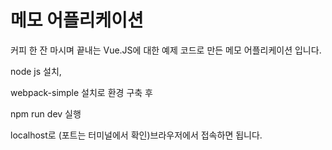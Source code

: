 # 메모 어플리케이션
커피 한 잔 마시며 끝내는 Vue.JS에 대한 예제 코드로 만든 메모 어플리케이션 입니다.

node js 설치,

webpack-simple 설치로 환경 구축 후 

npm run dev 실행 

localhost로 (포트는 터미널에서 확인)브라우저에서 접속하면 됩니다.




